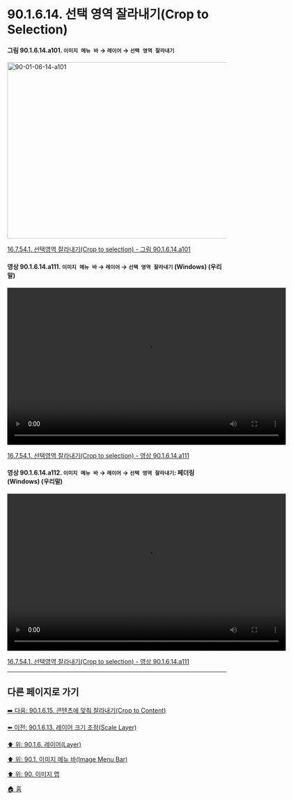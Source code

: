 # 90.1.6.14. 선택 영역 잘라내기(Crop to Selection)

<a id="90-01-06-14-a101"></a>

#### 그림 90.1.6.14.a101. `이미지 메뉴 바` → `레이어` → `선택 영역 잘라내기`
<img width="849" height="404" alt="90-01-06-14-a101" src="https://github.com/user-attachments/assets/91756580-951f-424d-9c1b-4a95897438d2" />

[16.7.54.1. 선택영역 잘라내기(Crop to selection) - 그림 90.1.6.14.a101](./16-07-54-01-crop_to_selection.md#90-01-06-14-a101)

<a id="90-01-06-14-a111"></a>

#### 영상 90.1.6.14.a111. `이미지 메뉴 바` → `레이어` → `선택 영역 잘라내기` (Windows) (우리말)
<video controls="controls" width="640" height="360" src="https://github.com/user-attachments/assets/001458eb-db3e-4dec-9d10-7a9f9cfb0668"></video>

[16.7.54.1. 선택영역 잘라내기(Crop to selection) - 영상 90.1.6.14.a111](./16-07-54-01-crop_to_selection.md#90-01-06-14-a111)

<a id="90-01-06-14-a112"></a>

#### 영상 90.1.6.14.a112. `이미지 메뉴 바` → `레이어` → `선택 영역 잘라내기`: 페더링 (Windows) (우리말)
<video controls="controls" width="640" height="360" src="https://github.com/user-attachments/assets/c712f468-f13b-400f-a7f2-1ca44de66552"></video>

[16.7.54.1. 선택영역 잘라내기(Crop to selection) - 영상 90.1.6.14.a111](./16-07-54-01-crop_to_selection.md#90-01-06-14-a111)

***

## 다른 페이지로 가기

[➡️ 다음: 90.1.6.15. 콘텐츠에 맞춰 잘라내기(Crop to Content)](./90-01-06-15-crop_to_content.md)

[⬅️ 이전: 90.1.6.13. 레이어 크기 조정(Scale Layer)](./90-01-06-13-scale_layer.md)

[⬆️ 위: 90.1.6. 레이어(Layer)](./90-01-06-00-layer.md)

[⬆️ 위: 90.1. 이미지 메뉴 바(Image Menu Bar)](./90-01-00-image-menu-bar.md)

[⬆️ 위: 90. 이미지 맵](./90-00-image-map.md)

[🏠 홈](./00-home.md)
